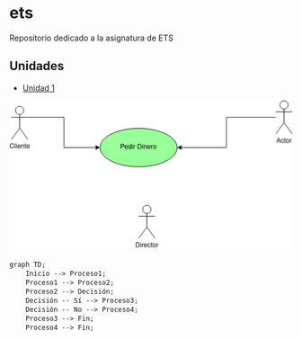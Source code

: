 # ets
Repositorio dedicado a la asignatura de ETS

## Unidades
- [Unidad 1](unidad-1)

<img src="img/test.png">


```mermaid
graph TD;
    Inicio --> Proceso1;
    Proceso1 --> Proceso2;
    Proceso2 --> Decisión;
    Decisión -- Sí --> Proceso3;
    Decisión -- No --> Proceso4;
    Proceso3 --> Fin;
    Proceso4 --> Fin;
```